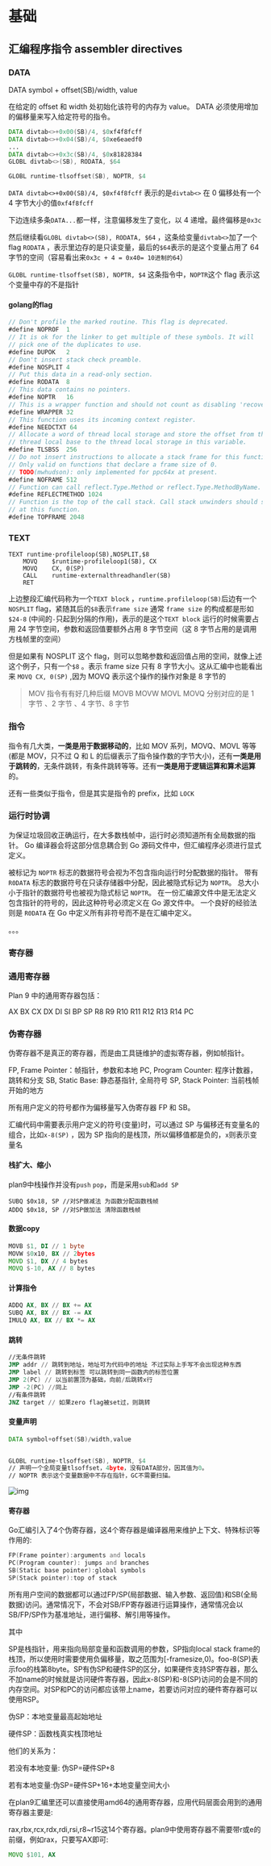 # 基础

## 汇编程序指令 assembler directives

### DATA

DATA  symbol + offset(SB)/width, value

在给定的 offset 和 width 处初始化该符号的内存为 value。 DATA 必须使用增加的偏移量来写入给定符号的指令。

```asm
DATA divtab<>+0x00(SB)/4, $0xf4f8fcff
DATA divtab<>+0x04(SB)/4, $0xe6eaedf0
...
DATA divtab<>+0x3c(SB)/4, $0x81828384
GLOBL divtab<>(SB), RODATA, $64

GLOBL runtime·tlsoffset(SB), NOPTR, $4
```

`DATA divtab<>+0x00(SB)/4, $0xf4f8fcff` 表示的是`divtab<>` 在 0 偏移处有一个 4 字节大小的值`0xf4f8fcff`

下边连续多条`DATA...`都一样，注意偏移发生了变化，以 4 递增。最终偏移是`0x3c`

然后继续看`GLOBL divtab<>(SB), RODATA, $64` ，这条给变量`divtab<>`加了一个 flag `RODATA` ，表示里边存的是只读变量，最后的`$64`表示的是这个变量占用了 64 字节的空间（容易看出来`0x3c + 4 = 0x40= 10进制的64`）

`GLOBL runtime·tlsoffset(SB), NOPTR, $4` 这条指令中，`NOPTR`这个 flag 表示这个变量中存的不是指针

#### golang的flag

```go
// Don't profile the marked routine. This flag is deprecated.
#define NOPROF	1
// It is ok for the linker to get multiple of these symbols. It will
// pick one of the duplicates to use.
#define DUPOK	2
// Don't insert stack check preamble.
#define NOSPLIT	4
// Put this data in a read-only section.
#define RODATA	8
// This data contains no pointers.
#define NOPTR	16
// This is a wrapper function and should not count as disabling 'recover'.
#define WRAPPER 32
// This function uses its incoming context register.
#define NEEDCTXT 64
// Allocate a word of thread local storage and store the offset from the
// thread local base to the thread local storage in this variable.
#define TLSBSS	256
// Do not insert instructions to allocate a stack frame for this function.
// Only valid on functions that declare a frame size of 0.
// TODO(mwhudson): only implemented for ppc64x at present.
#define NOFRAME 512
// Function can call reflect.Type.Method or reflect.Type.MethodByName.
#define REFLECTMETHOD 1024
// Function is the top of the call stack. Call stack unwinders should stop
// at this function.
#define TOPFRAME 2048
```

### TEXT

```assembly
TEXT runtime·profileloop(SB),NOSPLIT,$8
	MOVQ	$runtime·profileloop1(SB), CX
	MOVQ	CX, 0(SP)
	CALL	runtime·externalthreadhandler(SB)
	RET
```

上边整段汇编代码称为一个`TEXT block` ，`runtime.profileloop(SB)`后边有一个`NOSPLIT` flag，紧随其后的`$8`表示`frame size` 通常 `frame size` 的构成都是形如`$24-8` (中间的`-`只起到分隔的作用)，表示的是这个`TEXT block` 运行的时候需要占用 24 字节空间，参数和返回值要额外占用 8 字节空间（这 8 字节占用的是调用方栈帧里的空间）

但是如果有 NOSPLIT 这个 flag，则可以忽略参数和返回值占用的空间，就像上述这个例子，只有一个`$8` 。表示 frame size 只有 8 字节大小。这从汇编中也能看出来 `MOVQ CX, 0(SP)` ,因为 MOVQ 表示这个操作的操作对象是 8 字节的

> MOV 指令有有好几种后缀 MOVB MOVW MOVL MOVQ 分别对应的是 1 字节 、2 字节 、4 字节、8 字节

### 指令

指令有几大类，**一类是用于数据移动的**，比如 MOV 系列，MOVQ、MOVL 等等(都是 MOV，只不过 Q 和 L 的后缀表示了指令操作数的字节大小)，还有**一类是用于跳转的**，无条件跳转，有条件跳转等等。还有**一类是用于逻辑运算和算术运算**的。

还有一些类似于指令，但是其实是指令的 prefix，比如 `LOCK`

### 运行时协调

为保证垃圾回收正确运行，在大多数栈帧中，运行时必须知道所有全局数据的指针。 Go 编译器会将这部分信息耦合到 Go 源码文件中，但汇编程序必须进行显式定义。

被标记为 `NOPTR` 标志的数据符号会视为不包含指向运行时分配数据的指针。 带有 `R0DATA` 标志的数据符号在只读存储器中分配，因此被隐式标记为 `NOPTR`。 总大小小于指针的数据符号也被视为隐式标记 `NOPTR`。 在一份汇编源文件中是无法定义包含指针的符号的，因此这种符号必须定义在 Go 源文件中。 一个良好的经验法则是 `R0DATA` 在 Go 中定义所有非符号而不是在汇编中定义。

。。。



### 寄存器

### 通用寄存器

Plan 9 中的通用寄存器包括：

AX BX CX DX DI SI BP SP R8 R9 R10 R11 R12 R13 R14 PC

### 伪寄存器

伪寄存器不是真正的寄存器，而是由工具链维护的虚拟寄存器，例如帧指针。

FP, Frame Pointer：帧指针，参数和本地 PC, Program Counter: 程序计数器，跳转和分支 SB, Static Base: 静态基指针, 全局符号 SP, Stack Pointer: 当前栈帧开始的地方

所有用户定义的符号都作为偏移量写入伪寄存器 FP 和 SB。

汇编代码中需要表示用户定义的符号(变量)时，可以通过 SP 与偏移还有变量名的组合，比如`x-8(SP)` ，因为 SP 指向的是栈顶，所以偏移值都是负的，`x`则表示变量名





#### 栈扩大、缩小

plan9中栈操作并没有`push` `pop`，而是采用`sub`和`add SP`

```assembly
SUBQ $0x18, SP //对SP做减法 为函数分配函数栈帧
ADDQ $0x18, SP //对SP做加法 清除函数栈帧
```

#### 数据copy

```asm
MOVB $1, DI // 1 byte
MOVW $0x10, BX // 2bytes
MOVD $1, DX // 4 bytes
MOVQ $-10, AX // 8 bytes
```

#### 计算指令

```asm
ADDQ AX, BX // BX += AX
SUBQ AX, BX // BX -= AX
IMULQ AX, BX // BX *= AX
```

#### 跳转

```asm
//无条件跳转
JMP addr // 跳转到地址，地址可为代码中的地址 不过实际上手写不会出现这种东西
JMP label // 跳转到标签 可以跳转到同一函数内的标签位置
JMP 2(PC) // 以当前置顶为基础，向前/后跳转x行
JMP -2(PC) //同上
//有条件跳转
JNZ target // 如果zero flag被set过，则跳转
```

#### 变量声明

```asm
DATA symbol+offset(SB)/width,value


GLOBL runtime·tlsoffset(SB), NOPTR, $4
// 声明一个全局变量tlsoffset，4byte，没有DATA部分，因其值为0。
// NOPTR 表示这个变量数据中不存在指针，GC不需要扫描。
```

![img](./../../img/asm1.png)

#### 寄存器

Go汇编引入了4个伪寄存器，这4个寄存器是编译器用来维护上下文、特殊标识等作用的:

```asm
FP(Frame pointer):arguments and locals
PC(Program counter): jumps and branches
SB(Static base pointer):global symbols
SP(Stack pointer):top of stack
```

所有用户空间的数据都可以通过FP/SP(局部数据、输入参数、返回值)和SB(全局数据)访问。通常情况下，不会对SB/FP寄存器进行运算操作，通常情况会以SB/FP/SP作为基准地址，进行偏移、解引用等操作。

其中

SP是栈指针，用来指向局部变量和函数调用的参数，SP指向local stack frame的栈顶，所以使用时需要使用负偏移量，取之范围为[-framesize,0)。foo-8(SP)表示foo的栈第8byte。SP有伪SP和硬件SP的区分，如果硬件支持SP寄存器，那么不加name的时候就是访问硬件寄存器，因此x-8(SP)和-8(SP)访问的会是不同的内存空间。对SP和PC的访问都应该带上name，若要访问对应的硬件寄存器可以使用RSP。

伪SP：本地变量最高起始地址

硬件SP：函数栈真实栈顶地址

他们的关系为：

若没有本地变量: 伪SP=硬件SP+8

若有本地变量:伪SP=硬件SP+16+本地变量空间大小



在plan9汇编里还可以直接使用amd64的通用寄存器，应用代码层面会用到的通用寄存器主要是:

rax,rbx,rcx,rdx,rdi,rsi,r8~r15这14个寄存器。plan9中使用寄存器不需要带r或e的前缀，例如rax，只要写AX即可:

```asm
MOVQ $101, AX
```
